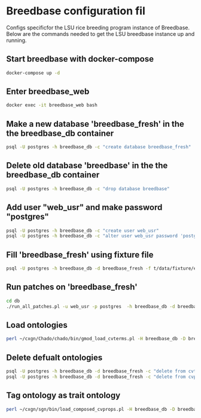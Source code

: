 # Breedbase configuration fil
Configs specificfor the LSU rice breeding program instance of Breedbase. Below are the commands needed to get the LSU breedbase instance
up and running.


## Start breedbase with docker-compose
```bash
docker-compose up -d
```

## Enter breedbase_web
```bash
docker exec -it breedbase_web bash
```

## Make a new database 'breedbase_fresh' in the the breedbase_db container
```bash
psql -U postgres -h breedbase_db -c "create database breedbase_fresh"
```

## Delete old database 'breedbase' in the the breedbase_db container
```bash
psql -U postgres -h breedbase_db -c "drop database breedbase"
```

## Add user "web_usr" and make password "postgres"
```bash
psql -U postgres -h breedbase_db -c "create user web_usr"
psql -U postgres -h breedbase_db -c "alter user web_usr password 'postgres'"
```

## Fill 'breedbase_fresh' using fixture file
```bash
psql -U postgres -h breedbase_db -d breedbase_fresh -f t/data/fixture/empty_fixture.sql
```

## Run patches on 'breedbase_fresh'
```bash
cd db
./run_all_patches.pl -u web_usr -p postgres  -h breedbase_db -d breedbase_fresh -e janedoe
```

## Load ontologies
```bash
perl ~/cxgn/Chado/chado/bin/gmod_load_cvterms.pl -H breedbase_db -D breedbase_fresh -d Pg -s LSU_01 -v -u -r postgres -n lsuRice -p postgres ~/cxgn/famosolab-breedbase/ontology/lsu_rice2.obo 
```

## Delete defualt ontologies
```bash
psql -U postgres -h breedbase_db -d breedbase_fresh -c "delete from cvterm where cv_id = 16 or cv_id = 54 or cv_id = 58 or cv_id = 59 or cv_id = 4 or cv_id = 7 or cv_id =8 or cv_id = 9 or cv_id=10 or cv_id=13 or cv_id=14 or cv_id=19"
psql -U postgres -h breedbase_db -d breedbase_fresh -c "delete from cvprop where cv_id = 16 or cv_id=58 or cv_id=59 or cv_id=64"
```

## Tag ontology as trait ontology
```bash
perl ~/cxgn/sgn/bin/load_composed_cvprops.pl -H breedbase_db -D breedbase_fresh -T lsuRice
```
